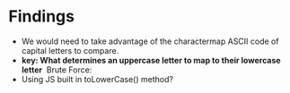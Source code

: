 # Findings
- We would need to take advantage of the charactermap ASCII code of capital letters to compare.
- **key: What determines an uppercase letter to map to their lowercase letter**
​
Brute Force:
- Using JS built in toLowerCase() method?